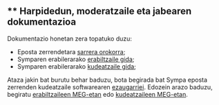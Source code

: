 ** Harpidedun, moderatzaile eta jabearen dokumentazioa
------------------------------------------------------

Dokumentazio honetan zera topatuko duzu:

-   Eposta zerrendetara [sarrera orokorra](help/introduction.md);
-   Symparen erabilerarako [erabiltzaile gida](help/user.md);
-   Symparen erabilerarako [kudeatzaile gida](help/admin.md);

Ataza jakin bat burutu behar baduzu, bota begirada bat Sympa eposta zerrenden kudeatzaile softwarearen [ezaugarriei](help/introduction#features.md).
Edozein arazo baduzu, begiratu [erabiltzaileen MEG-etan](help/faquser.md) edo [kudeatzaileen MEG-etan](help/faqadmin.md).

